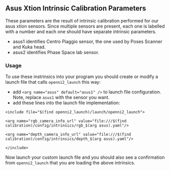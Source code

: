 ## Asus Xtion Intrinsic Calibration Parameters
These parameters are the result of intrinsic calibration performed for our asus xtion sensors. 
Since multiple sensors are present, each one is labelled with a number 
and each one should have separate intrinsic parameters.

- asus1 identifies Centro Piaggio sensor, the one used by Poses Scanner and Kuka head.
- asus2 identifies Phase Space lab sensor.

### Usage
To use these instrinsics into your program you should create or modify a launch file that calls `openni2_launch` this way:

- add `<arg name="asus" default="asus1" />` to launch file configuration. Note, replace `asus1` with the sensor you want.
- add these lines into the launch file implementation:

`<include file="$(find openni2_launch)/launch/openni2_launch">`

`<arg name="rgb_camera_info_url" value="file:///$(find calibration)/config/intrinsics/rgb_$(arg asus).yaml"/>`

`<arg name="depth_camera_info_url" value="file:///$(find calibration)/config/intrinsics/depth_$(arg asus).yaml"/>`

`</include>`

Now launch your custom launch file and you should also see a confirmation from `openni2_launch` that 
you are loading the above intrinsics.
